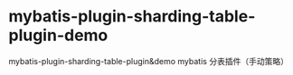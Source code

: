 # mybatis-plugin-sharding-table-plugin-demo
mybatis-plugin-sharding-table-plugin&amp;demo mybatis 分表插件（手动策略）
